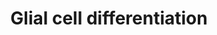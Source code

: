---
annotations:
- id: PW:0000003
  parent: signaling pathway
  type: Pathway Ontology
  value: signaling pathway
- id: CL:0002453
  parent: animal cell
  type: Cell Type Ontology
  value: oligodendrocyte precursor cell
- id: CL:0002319
  parent: animal cell
  type: Cell Type Ontology
  value: neural cell
- id: PW:0000650
  parent: signaling pathway
  type: Pathway Ontology
  value: signaling pathway pertinent to development
- id: CL:0000125
  parent: animal cell
  type: Cell Type Ontology
  value: glial cell
- id: CL:0000034
  parent: stem cell
  type: Cell Type Ontology
  value: stem cell
- id: CL:0000047
  parent: stem cell
  type: Cell Type Ontology
  value: neuronal stem cell
authors:
- Nsalomonis
- MaintBot
- AlexanderPico
- Ryanmiller
- DeSl
- Egonw
- Khanspers
- Eweitz
citedin: ''
communities: []
description: 'Glial cells, consisting of microglia, astrocytes, and oligodendrocyte
  lineage cells as their major components, constitute a large fraction of the mammalian
  brain. Originally considered as purely non-functional glue for neurons, decades
  of research have highlighted the importance as well as further functions of glial
  cells. Source: https://doi.org/10.3389%2Ffncel.2017.00024.  Proteins on this pathway
  have targeted assays available via the [https://assays.cancer.gov/available_assays?wp_id=WP2276
  CPTAC Assay Portal]'
last-edited: 2024-03-16
ndex: 2a5f9679-8b64-11eb-9e72-0ac135e8bacf
organisms:
- Homo sapiens
redirect_from:
- /index.php/Pathway:WP2276
- /instance/WP2276
- /instance/WP2276_r129224
revision: r129224
schema-jsonld:
- '@context': https://schema.org/
  '@id': https://wikipathways.github.io/pathways/WP2276.html
  '@type': Dataset
  creator:
    '@type': Organization
    name: WikiPathways
  description: 'Glial cells, consisting of microglia, astrocytes, and oligodendrocyte
    lineage cells as their major components, constitute a large fraction of the mammalian
    brain. Originally considered as purely non-functional glue for neurons, decades
    of research have highlighted the importance as well as further functions of glial
    cells. Source: https://doi.org/10.3389%2Ffncel.2017.00024.  Proteins on this pathway
    have targeted assays available via the [https://assays.cancer.gov/available_assays?wp_id=WP2276
    CPTAC Assay Portal]'
  keywords:
  - CNP
  - GAP43
  - MAG
  - MBP
  - MSN
  - PLP1
  - TPPP
  - miR-206
  license: CC0
  name: Glial cell differentiation
seo: CreativeWork
title: Glial cell differentiation
wpid: WP2276
---